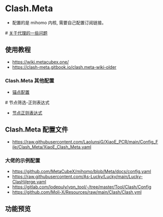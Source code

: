# Clash.Meta
- 配置的是 mihomo 内核, 需要自己配置订阅链接。

\# [关于代理的一些问题](https://blog.revincx.icu/posts/proxy-summary/)

## 使用教程
- https://wiki.metacubex.one/
- https://clash-meta.gitbook.io/clash.meta-wiki-older
### Clash.Meta 其他配置
- [锚点配置](https://github.com/LaolunsiG/XiaoE_PCR/blob/main/Config_File/Clash_Meta/%E9%94%9A%E7%82%B9%E9%85%8D%E7%BD%AE.md)

\# 节点筛选-正则表达式
- [节点正则表达式](https://github.com/LaolunsiG/XiaoE_PCR/blob/main/Config_File/%E8%8A%82%E7%82%B9%E7%9A%84%E6%AD%A3%E5%88%99%E8%A1%A8%E8%BE%BE%E5%BC%8F.md)

## Clash.Meta 配置文件
- https://raw.githubusercontent.com/LaolunsiG/XiaoE_PCR/main/Config_File/Clash_Meta/XiaoE_Clash_Meta.yaml

### 大佬的示例配置
- https://github.com/MetaCubeX/mihomo/blob/Meta/docs/config.yaml
- https://raw.githubusercontent.com/As-Lucky/Lucky/main/Lucky-ClashVerge.yaml
- https://gitlab.com/lodepuly/vpn_tool/-/tree/master/Tool/Clash/Config
- https://github.com/Moli-X/Resources/raw/main/Clash/Clash.yml

## 功能预览




